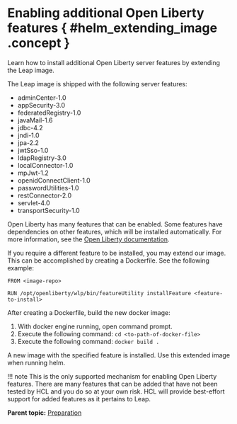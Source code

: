 # Enabling additional Open Liberty features { #helm_extending_image .concept }

Learn how to install additional Open Liberty server features by extending the Leap image.

The Leap image is shipped with the following server features:

-   adminCenter-1.0
-   appSecurity-3.0
-   federatedRegistry-1.0
-   javaMail-1.6
-   jdbc-4.2
-   jndi-1.0
-   jpa-2.2
-   jwtSso-1.0
-   ldapRegistry-3.0
-   localConnector-1.0
-   mpJwt-1.2
-   openidConnectClient-1.0
-   passwordUtilities-1.0
-   restConnector-2.0
-   servlet-4.0
-   transportSecurity-1.0

Open Liberty has many features that can be enabled. Some features have dependencies on other features, which will be installed automatically. For more information, see the [Open Liberty documentation](https://openliberty.io/docs/latest/reference/feature/feature-overview.html).

If you require a different feature to be installed, you may extend our image. This can be accomplished by creating a Dockerfile. See the following example:

```
FROM <image-repo>

RUN /opt/openliberty/wlp/bin/featureUtility installFeature <feature-to-install>
```

After creating a Dockerfile, build the new docker image:

1.  With docker engine running, open command prompt.
2.  Execute the following command: `cd <to-path-of-docker-file>`
3.  Execute the following command: `docker build .`

A new image with the specified feature is installed. Use this extended image when running helm.

!!! note
    This is the only supported mechanism for enabling Open Liberty features. There are many features that can be added that have not been tested by HCL and you do so at your own risk. HCL will provide best-effort support for added features as it pertains to Leap.

**Parent topic:** [Preparation](helm_preparation.md)